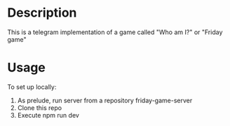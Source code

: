 # Description
This is a telegram implementation of a game called "Who am I?" or "Friday game"
# Usage
To set up locally:

1. As prelude, run server from a repository friday-game-server
2. Clone this repo
3. Execute npm run dev